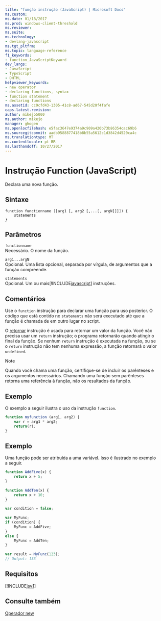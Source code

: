 ```yaml
---
title: "função instrução (JavaScript) | Microsoft Docs"
ms.custom: 
ms.date: 01/18/2017
ms.prod: windows-client-threshold
ms.reviewer: 
ms.suite: 
ms.technology:
- devlang-javascript
ms.tgt_pltfrm: 
ms.topic: language-reference
f1_keywords:
- function_JavaScriptKeyword
dev_langs:
- JavaScript
- TypeScript
- DHTML
helpviewer_keywords:
- new operator
- declaring functions, syntax
- function statement
- declaring functions
ms.assetid: cc9cfd43-1305-41c8-ad67-545d20f4fafe
caps.latest.revision: 
author: mikejo5000
ms.author: mikejo
manager: ghogen
ms.openlocfilehash: e5fac3647e9374a9c909a420b73b86354cac69b6
ms.sourcegitcommit: aadb9588877418b8b55a5612c1d3842d4520ca4c
ms.translationtype: MT
ms.contentlocale: pt-BR
ms.lasthandoff: 10/27/2017
---
```

# <a name="function-statement-javascript"></a>Instrução Function (JavaScript)
Declara uma nova função.  
  
## <a name="syntax"></a>Sintaxe  
  
```  
function functionname ([arg1 [, arg2 [,...[, argN]]]]) {  
    statements  
}   
```  
  
## <a name="parameters"></a>Parâmetros  
 `functionname`  
 Necessário. O nome da função.  
  
 `arg1...argN`  
 Opcional. Uma lista opcional, separada por vírgula, de argumentos que a função compreende.  
  
 `statements`  
 Opcional. Um ou mais[!INCLUDE[javascript](../../javascript/includes/javascript-md.md)] instruções.  
  
## <a name="remarks"></a>Comentários  
 Use o `function` instrução para declarar uma função para uso posterior. O código que está contido no `statements` não será executado até que a função é chamada de em outro lugar no script.  
  
 O [retornar](../../javascript/reference/return-statement-javascript.md) instrução é usada para retornar um valor da função. Você não precisa usar um `return` instrução; o programa retornarão quando atingir o final da função. Se nenhum `return` instrução é executada na função, ou se o `return` instrução não tem nenhuma expressão, a função retornará o valor `undefined`.  
  
> [!NOTE]
>  Quando você chama uma função, certifique-se de incluir os parênteses e os argumentos necessários. Chamando uma função sem parênteses retorna uma referência à função, não os resultados da função.  
  
## <a name="example"></a>Exemplo  
 O exemplo a seguir ilustra o uso da instrução `function`.  
  
```JavaScript  
function myfunction (arg1, arg2) {  
    var r = arg1 * arg2;  
    return(r);  
}  
```  
  
## <a name="example"></a>Exemplo  
 Uma função pode ser atribuída a uma variável. Isso é ilustrado no exemplo a seguir.  
  
```JavaScript  
function AddFive(x) {  
    return x + 5;  
}  
  
function AddTen(x) {  
    return x + 10;  
}  
  
var condition = false;  
  
var MyFunc;  
if (condition) {  
    MyFunc = AddFive;  
}  
else {  
    MyFunc = AddTen;  
}  
  
var result = MyFunc(123);  
// Output: 133  
```  
  
## <a name="requirements"></a>Requisitos  
 [!INCLUDE[jsv1](../../javascript/misc/includes/jsv1-md.md)]  
  
## <a name="see-also"></a>Consulte também  
 [Operador new](../../javascript/reference/new-operator-decrementjavascript.md)